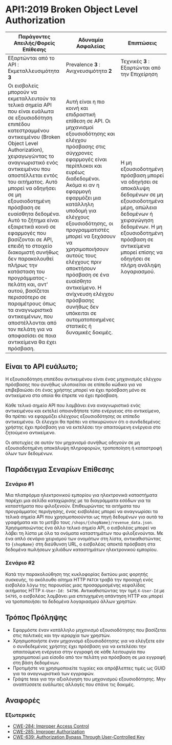 API1:2019 Broken Object Level Authorization
===========================================

| Παράγοντες Απειλής/Φορείς Επίθεσης | Αδυναμία Ασφαλείας | Επιπτώσεις |
| - | - | - |
| Εξαρτώνται από το API : Εκμεταλλευσιμότητα **3** | Prevalence **3** : Ανιχνευσιμότητα **2** | Τεχνικές **3** : Εξαρτώνται από την Επιχείρηση |
| Οι εισβολείς μπορούν να εκμεταλλευτούν τα τελικά σημεία API που είναι ευάλωτα σε εξουσιοδότηση επιπέδου κατεστραμμένου αντικειμένου (Broken Object Level Authorization), χειραγωγώντας το αναγνωριστικό ενός αντικειμένου που αποστέλλεται εντός του αιτήματος. Αυτό μπορεί να οδηγήσει σε μη εξουσιοδοτημένη πρόσβαση σε ευαίσθητα δεδομένα. Αυτό το ζήτημα είναι εξαιρετικά κοινό σε εφαρμογές που βασίζονται σε API, επειδή το στοιχείο διακομιστή συνήθως δεν παρακολουθεί πλήρως την κατάσταση του προγράμματος-πελάτη και, αντ' αυτού, βασίζεται περισσότερο σε παραμέτρους όπως τα αναγνωριστικά αντικειμένων, που αποστέλλονται από τον πελάτη για να αποφασίσει σε ποια αντικείμενα θα έχει πρόσβαση. | Αυτή είναι η πιο κοινή και επιδραστική επίθεση σε API. Οι μηχανισμοί εξουσιοδότησης και ελέγχου πρόσβασης στις σύγχρονες εφαρμογές είναι περίπλοκοι και ευρέως διαδεδομένοι. Ακόμα κι αν η εφαρμογή εφαρμόζει μια κατάλληλη υποδομή για ελέγχους εξουσιοδότησης, οι προγραμματιστές μπορεί να ξεχάσουν να χρησιμοποιήσουν αυτούς τους ελέγχους πριν αποκτήσουν πρόσβαση σε ένα ευαίσθητο αντικείμενο. Η ανίχνευση ελέγχου πρόσβασης συνήθως δεν υπόκειται σε αυτοματοποιημένες στατικές ή δυναμικές δοκιμές. | Η μη εξουσιοδοτημένη πρόσβαση μπορεί να οδηγήσει σε αποκάλυψη δεδομένων σε μη εξουσιοδοτημένα μέρη, απώλεια δεδομένων ή χειραγώγηση δεδομένων. Η μη εξουσιοδοτημένη πρόσβαση σε αντικείμενα μπορεί επίσης να οδηγήσει σε πλήρη ανάληψη λογαριασμού. |

## Είναι το API ευάλωτο;

Η εξουσιοδότηση επιπέδου αντικειμένου είναι ένας μηχανισμός ελέγχου πρόσβασης 
που συνήθως υλοποιείται σε επίπεδο κώδικα για να επιβεβαιώσει ότι ένας χρήστης 
μπορεί να έχει πρόσβαση μόνο σε αντικείμενα στα οποία θα έπρεπε να έχει πρόσβαση.

Κάθε τελικό σημείο API που λαμβάνει ένα αναγνωριστικό ενός αντικειμένου και εκτελεί 
οποιονδήποτε τύπο ενέργειας στο αντικείμενο, θα πρέπει να εφαρμόζει ελέγχους εξουσιοδότησης 
σε επίπεδο αντικειμένου. Οι έλεγχοι θα πρέπει να επικυρώνουν ότι ο συνδεδεμένος χρήστης 
έχει πρόσβαση για να εκτελέσει την απαιτούμενη ενέργεια στο ζητούμενο αντικείμενο.

Οι αποτυχίες σε αυτόν τον μηχανισμό συνήθως οδηγούν σε μη εξουσιοδοτημένη αποκάλυψη 
πληροφοριών, τροποποίηση ή καταστροφή όλων των δεδομένων.

## Παράδειγμα Σεναρίων Επίθεσης

### Σενάριο #1

Μια πλατφόρμα ηλεκτρονικού εμπορίου για ηλεκτρονικά καταστήματα παρέχει μια σελίδα 
καταχώρισης με τα διαγράμματα εσόδων για τα καταστήματα που φιλοξενούν. Επιθεωρώντας 
τα αιτήματα του προγράμματος περιήγησης, ένας εισβολέας μπορεί να αναγνωρίσει τα 
τελικά σημεία API που χρησιμοποιούνται ως πηγή δεδομένων για αυτά τα γραφήματα 
και το μοτίβο τους `/shops/{shopName}/revenue_data.json`. Χρησιμοποιώντας ένα άλλο 
τελικό σημείο API, ο εισβολέας μπορεί να λάβει τη λίστα με όλα τα ονόματα καταστημάτων 
που φιλοξενούνται. Με ένα απλό σενάριο χειρισμού των ονομάτων στη λίστα, αντικαθιστώντας 
το `{shopName}` στη διεύθυνση URL, ο εισβολέας αποκτά πρόσβαση στα δεδομένα πωλήσεων 
χιλιάδων καταστημάτων ηλεκτρονικού εμπορίου.

### Σενάριο #2

Κατά την παρακολούθηση της κυκλοφορίας δικτύου μιας φορητής συσκευής, το ακόλουθο 
αίτημα HTTP `PATCH` τραβά την προσοχή ενός εισβολέα λόγω της παρουσίας μιας 
προσαρμοσμένης κεφαλίδας αιτήματος HTTP `X-User-Id: 54796`. Αντικαθιστώντας την 
τιμή `X-User-Id` με `54795`, ο εισβολέας λαμβάνει μια επιτυχημένη απάντηση HTTP 
και μπορεί να τροποποιήσει τα δεδομένα λογαριασμού άλλων χρηστών.

## Τρόπος Πρόληψης

* Εφαρμόστε έναν κατάλληλο μηχανισμό εξουσιοδότησης που βασίζεται στις πολιτικές 
και την ιεραρχία των χρηστών.
* Χρησιμοποιήστε έναν μηχανισμό εξουσιοδότησης για να ελέγξετε εάν ο συνδεδεμένος 
χρήστης έχει πρόσβαση για να εκτελέσει την απαιτούμενη ενέργεια στην εγγραφή σε 
κάθε λειτουργία που χρησιμοποιεί μια είσοδο από τον πελάτη για πρόσβαση σε μια 
εγγραφή στη βάση δεδομένων.
* Προτιμήστε να χρησιμοποιείτε τυχαίες και απρόβλεπτες τιμές ως GUID για τα 
αναγνωριστικά των εγγραφών.
* Γράψτε tess για την αξιολόγηση του μηχανισμού εξουσιοδότησης. Μην αναπτύσσετε 
ευάλωτες αλλαγές που σπάνε τις δοκιμές.

## Αναφορές

### Εξωτερικές

* [CWE-284: Improper Access Control][1]
* [CWE-285: Improper Authorization][2]
* [CWE-639: Authorization Bypass Through User-Controlled Key][3]

[1]: https://cwe.mitre.org/data/definitions/284.html
[2]: https://cwe.mitre.org/data/definitions/285.html
[3]: https://cwe.mitre.org/data/definitions/639.html
